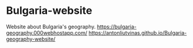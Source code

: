 # Bulgaria-website
 Website about Bulgaria's geography.
 https://bulgaria-geography.000webhostapp.com/
 https://antonliutvinas.github.io/Bulgaria-geography-website/
